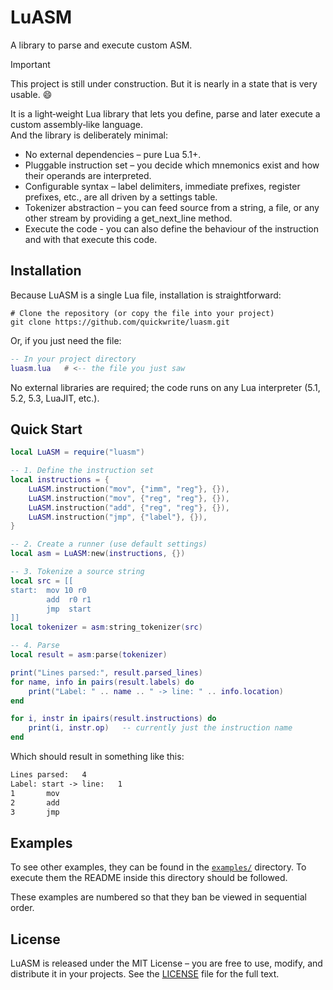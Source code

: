 # LuASM
A library to parse and execute custom ASM.

> [!IMPORTANT]
> This project is still under construction. But it is nearly in a state that is very usable. 😄

It is a light‑weight Lua library that lets you define, parse and later execute a custom assembly‑like language. <br />
And the library is deliberately minimal:
- No external dependencies – pure Lua 5.1+.
- Pluggable instruction set – you decide which mnemonics exist and how their operands are interpreted.
- Configurable syntax – label delimiters, immediate prefixes, register prefixes, etc., are all driven by a settings table.
- Tokenizer abstraction – you can feed source from a string, a file, or any other stream by providing a get_next_line method.
- Execute the code - you can also define the behaviour of the instruction and with that execute this code.

## Installation
Because LuASM is a single Lua file, installation is straightforward:

```shell
# Clone the repository (or copy the file into your project)
git clone https://github.com/quickwrite/luasm.git
```

Or, if you just need the file:

```lua
-- In your project directory
luasm.lua   # <-- the file you just saw
```

No external libraries are required; the code runs on any Lua interpreter (5.1, 5.2, 5.3, LuaJIT, etc.).

## Quick Start
```lua
local LuASM = require("luasm")

-- 1. Define the instruction set
local instructions = {
    LuASM.instruction("mov", {"imm", "reg"}, {}),
    LuASM.instruction("mov", {"reg", "reg"}, {}),
    LuASM.instruction("add", {"reg", "reg"}, {}),
    LuASM.instruction("jmp", {"label"}, {}),
}

-- 2. Create a runner (use default settings)
local asm = LuASM:new(instructions, {})

-- 3. Tokenize a source string
local src = [[
start:  mov 10 r0
        add  r0 r1
        jmp  start
]]
local tokenizer = asm:string_tokenizer(src)

-- 4. Parse
local result = asm:parse(tokenizer)

print("Lines parsed:", result.parsed_lines)
for name, info in pairs(result.labels) do
    print("Label: " .. name .. " -> line: " .. info.location)
end

for i, instr in ipairs(result.instructions) do
    print(i, instr.op)   -- currently just the instruction name
end
```
Which should result in something like this:
```txt
Lines parsed:   4
Label: start -> line:   1
1       mov
2       add
3       jmp
```

## Examples
To see other examples, they can be found in the [`examples/`](examples) directory. To execute them the README inside this directory should be followed.

These examples are numbered so that they ban be viewed in sequential order.

## License
LuASM is released under the MIT License – you are free to use, modify, and distribute it in your projects. See the [LICENSE](LICENSE) file for the full text.
